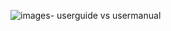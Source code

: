 ![images- userguide vs usermanual](https://github.com/user-attachments/assets/94cb2d22-1abb-40a8-a38c-f38727e0a26e)
